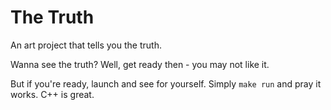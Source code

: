 # The Truth

An art project that tells you the truth.

Wanna see the truth?
Well, get ready then - you may not like it.

But if you're ready, launch and see for yourself.
Simply `make run` and pray it works.
C++ is great.
